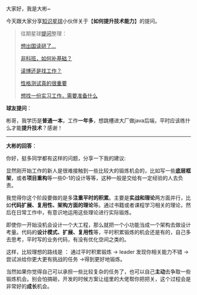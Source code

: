 大家好，我是大彬~

今天跟大家分享[知识星球](https://mp.weixin.qq.com/s/yzy-40-xeEOY34qrdIXJ4Q)小伙伴关于【**如何提升技术能力**】的提问。

> 往期星球[提问](https://mp.weixin.qq.com/s/yzy-40-xeEOY34qrdIXJ4Q)整理：
>
> [想出国读研了...](https://mp.weixin.qq.com/s?__biz=Mzg2OTY1NzY0MQ==&mid=2247495427&idx=1&sn=a481a4916494ed10cd9f633da55f6831&chksm=ce9b1245f9ec9b5332c02d8d98a6172dddea89e72405c537afe5a59cae2d367ae33d876a636d#rd)
>
> [非科班，如何补基础？](https://mp.weixin.qq.com/s?__biz=Mzg2OTY1NzY0MQ==&mid=2247495380&idx=1&sn=b0555daa04aed83ea848d4b0b188dc18&chksm=ce9b1392f9ec9a84244572822a67c98fc7ac9d9f12124f779d7f98acf889f53c3db9f86c26b0#rd)
>
> [读博还是找工作？](https://mp.weixin.qq.com/s?__biz=Mzg2OTY1NzY0MQ==&mid=2247495184&idx=1&sn=f22989dda1d725583f516d07682fc9bf&chksm=ce9b1356f9ec9a4061b70f38f6b76a5af4f079f93bed8269ee744f27f2f3cac6f7ecf98325a0&token=1194034453&lang=zh_CN#rd)
>
> [性格测试真的很重要](https://mp.weixin.qq.com/s?__biz=Mzg2OTY1NzY0MQ==&mid=2247494301&idx=1&sn=89c095a1feb8f29a0e87c4b7835280fc&chksm=ce9b17dbf9ec9ecde1720b74e83b4c862a31d60139662592ba8967cf291f4244e9b9bf9738e9&token=1194034453&lang=zh_CN#rd)
>
> [想找一份实习工作，需要准备什么](https://mp.weixin.qq.com/s?__biz=Mzg2OTY1NzY0MQ==&mid=2247495304&idx=1&sn=54163de5ee4da27373048dea6f41344a&chksm=ce9b13cef9ec9ad8b28635cfd2d22c723ae0731babbadb9456a35464a747d19fc6e20bebe448#rd)

**球友提问**：

彬哥，我学历是**普通一本**，工作**一年多**，想跳槽进大厂做java后端，平时应该练什么才能**提升技术**？感谢！

---

**大彬的回答**：

你好，挺多同学都有这样的问题，分享一下我的建议: 

显然刚开始工作的新人是很难接触到一些比较大的锻炼机会的，比如写一些**底层框架**，或者**项目重构**等一些0-1的设计等等，这种一般是交给有一定经验的人去负责。

我觉得你这个阶段要做的是多**注重平时的积累**。主要是**实战和理论**两方面并行，比如**代码扩展、复用性、架构方面的理论**等。通过书籍或者课程学习相关的理论，然后在日常工作中，有意识地运用这些理论进行实际锻炼。

即使你一开始没机会设计一个大工程，那么就把一个小功能当成一个架构去做设计考量。代码的**设计模式、扩展、复用性**等，平时积累锻炼的机会还是有的，自己多去思考，平时写的业务代码，有没有优化空间之类的。

这样，比较理想的路线是 ： 通过平时积累锻炼 -> leader 发现你相关能力不错 -> 尝试派给你更大更有挑战的任务 ->得到更好地锻炼。

当然如果你觉得自己可以承担一些比较复杂的任务了，也可以自己**主动**去争取一些锻炼机会。别会怕搞砸，开发的时候方案让组里的大佬帮你把把关，这个过程会是非常好的**成长**机会。



